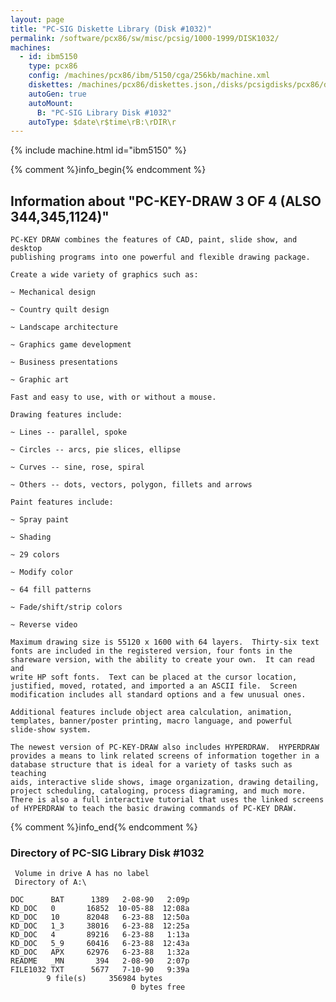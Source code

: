```yaml
---
layout: page
title: "PC-SIG Diskette Library (Disk #1032)"
permalink: /software/pcx86/sw/misc/pcsig/1000-1999/DISK1032/
machines:
  - id: ibm5150
    type: pcx86
    config: /machines/pcx86/ibm/5150/cga/256kb/machine.xml
    diskettes: /machines/pcx86/diskettes.json,/disks/pcsigdisks/pcx86/diskettes.json
    autoGen: true
    autoMount:
      B: "PC-SIG Library Disk #1032"
    autoType: $date\r$time\rB:\rDIR\r
---
```


{% include machine.html id="ibm5150" %}

{% comment %}info_begin{% endcomment %}

## Information about "PC-KEY-DRAW 3 OF 4 (ALSO 344,345,1124)"

    PC-KEY DRAW combines the features of CAD, paint, slide show, and desktop
    publishing programs into one powerful and flexible drawing package.
    
    Create a wide variety of graphics such as:
    
    ~ Mechanical design
    
    ~ Country quilt design
    
    ~ Landscape architecture
    
    ~ Graphics game development
    
    ~ Business presentations
    
    ~ Graphic art
    
    Fast and easy to use, with or without a mouse.
    
    Drawing features include:
    
    ~ Lines -- parallel, spoke
    
    ~ Circles -- arcs, pie slices, ellipse
    
    ~ Curves -- sine, rose, spiral
    
    ~ Others -- dots, vectors, polygon, fillets and arrows
    
    Paint features include:
    
    ~ Spray paint
    
    ~ Shading
    
    ~ 29 colors
    
    ~ Modify color
    
    ~ 64 fill patterns
    
    ~ Fade/shift/strip colors
    
    ~ Reverse video
    
    Maximum drawing size is 55120 x 1600 with 64 layers.  Thirty-six text
    fonts are included in the registered version, four fonts in the
    shareware version, with the ability to create your own.  It can read and
    write HP soft fonts.  Text can be placed at the cursor location,
    justified, moved, rotated, and imported a an ASCII file.  Screen
    modification includes all standard options and a few unusual ones.
    
    Additional features include object area calculation, animation,
    templates, banner/poster printing, macro language, and powerful
    slide-show system.
    
    The newest version of PC-KEY-DRAW also includes HYPERDRAW.  HYPERDRAW
    provides a means to link related screens of information together in a
    database structure that is ideal for a variety of tasks such as teaching
    aids, interactive slide shows, image organization, drawing detailing,
    project scheduling, cataloging, process diagraming, and much more.
    There is also a full interactive tutorial that uses the linked screens
    of HYPERDRAW to teach the basic drawing commands of PC-KEY DRAW.
{% comment %}info_end{% endcomment %}


### Directory of PC-SIG Library Disk #1032

     Volume in drive A has no label
     Directory of A:\

    DOC      BAT      1389   2-08-90   2:09p
    KD_DOC   0       16852  10-05-88  12:08a
    KD_DOC   10      82048   6-23-88  12:50a
    KD_DOC   1_3     38016   6-23-88  12:25a
    KD_DOC   4       89216   6-23-88   1:13a
    KD_DOC   5_9     60416   6-23-88  12:43a
    KD_DOC   APX     62976   6-23-88   1:32a
    README   _MN       394   2-08-90   2:07p
    FILE1032 TXT      5677   7-10-90   9:39a
            9 file(s)     356984 bytes
                               0 bytes free
